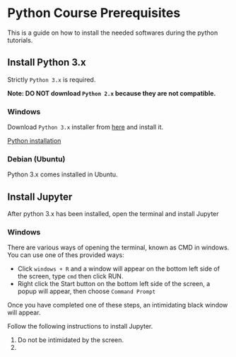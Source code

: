 # Python Course Prerequisites

This is a guide on how to install the needed softwares during the python tutorials. 

## Install Python 3.x

Strictly `Python 3.x` is required. 

**Note: DO NOT download `Python 2.x` because they are not compatible.**

### Windows

Download `Python 3.x` installer from [here](https://www.python.org/ftp/python/3.6.4/python-3.6.4.exe) and install it.

[Python installation](python.png)
### Debian (Ubuntu)

Python 3.x comes installed in Ubuntu.

## Install Jupyter

After python 3.x has been installed, open the terminal and install Jupyter

### Windows

There are various ways of opening the terminal, known as CMD in windows. You can use one of thes provided ways:

 - Click `windows + R` and a window will appear on the bottom left side of the screen, type `cmd` then click RUN.
 - Right click the Start button on the bottom left side of the screen, a popup will appear, then choose `Command Prompt`

 Once you have completed one of these steps, an intimidating black window will appear.
 
 Follow the following instructions to install Jupyter.

  1. Do not be intimidated by the screen.
  2. 